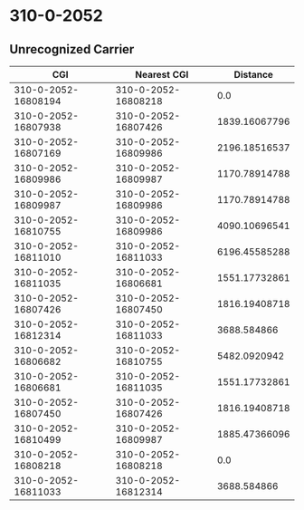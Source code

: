# 310-0-2052
## Unrecognized Carrier


| CGI | Nearest CGI | Distance |
|-----|-------------|----------|
| 310-0-2052-16808194 | 310-0-2052-16808218 | 0.0 |
| 310-0-2052-16807938 | 310-0-2052-16807426 | 1839.16067796 |
| 310-0-2052-16807169 | 310-0-2052-16809986 | 2196.18516537 |
| 310-0-2052-16809986 | 310-0-2052-16809987 | 1170.78914788 |
| 310-0-2052-16809987 | 310-0-2052-16809986 | 1170.78914788 |
| 310-0-2052-16810755 | 310-0-2052-16809986 | 4090.10696541 |
| 310-0-2052-16811010 | 310-0-2052-16811033 | 6196.45585288 |
| 310-0-2052-16811035 | 310-0-2052-16806681 | 1551.17732861 |
| 310-0-2052-16807426 | 310-0-2052-16807450 | 1816.19408718 |
| 310-0-2052-16812314 | 310-0-2052-16811033 | 3688.584866 |
| 310-0-2052-16806682 | 310-0-2052-16810755 | 5482.0920942 |
| 310-0-2052-16806681 | 310-0-2052-16811035 | 1551.17732861 |
| 310-0-2052-16807450 | 310-0-2052-16807426 | 1816.19408718 |
| 310-0-2052-16810499 | 310-0-2052-16809987 | 1885.47366096 |
| 310-0-2052-16808218 | 310-0-2052-16808218 | 0.0 |
| 310-0-2052-16811033 | 310-0-2052-16812314 | 3688.584866 |
